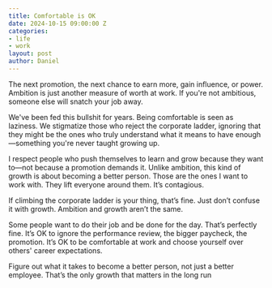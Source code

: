 ```yaml
---
title: Comfortable is OK
date: 2024-10-15 09:00:00 Z
categories:
- life
- work
layout: post
author: Daniel
---
```


The next promotion, the next chance to earn more, gain influence, or power. Ambition is just another measure of worth at work. If you're not ambitious, someone else will snatch your job away.

We've been fed this bullshit for years. Being comfortable is seen as laziness. We stigmatize those who reject the corporate ladder, ignoring that they might be the ones who truly understand what it means to have enough—something you're never taught growing up.
<!--more-->

I respect people who push themselves to learn and grow because they want to—not because a promotion demands it. Unlike ambition, this kind of growth is about becoming a better person. Those are the ones I want to work with. They lift everyone around them. It’s contagious.

If climbing the corporate ladder is your thing, that’s fine. Just don’t confuse it with growth. Ambition and growth aren’t the same.

Some people want to do their job and be done for the day. That’s perfectly fine. It’s OK to ignore the performance review, the bigger paycheck, the promotion. It’s OK to be comfortable at work and choose yourself over others' career expectations.

Figure out what it takes to become a better person, not just a better employee. That’s the only growth that matters in the long run
